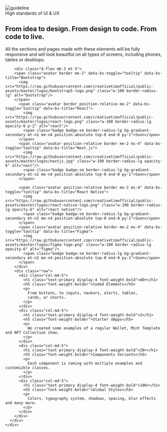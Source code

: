 <section class="py-3 mt-7 position-relative overflow-hidden">
  <div class="container position-relative">
    <img src="{{root}}assets/img/guideline.png" class="w-60 position-absolute end-0 top-0 mt-n5 d-lg-block d-none me-n12" alt="guideline"/>
    <div class="row position-relative overflow-hidden mb-2">
      <div class="col-lg-7">
        <span class="text-primary font-weight-bold">High standards of UI & UX</span>
        <h2 class="mt-1 font-weight-black display-6">From idea to design. From design to code. From code to live.</h2>
        <p>All the sections and pages made with these elements will be fully responsive and will look beautiful on all types of screens, including phones, tables or desktops.</p>

        <div class="d-flex mb-3 mt-5">
        <span class="avatar border me-2" data-bs-toggle="tooltip" data-bs-title="Bootstrap">
          <img src="https://raw.githubusercontent.com/creativetimofficial/public-assets/master/logos/bootstrap5-logo.png" class="w-100 border-radius-lg" alt="bootstrap"/>
        </span>
          <span class="avatar border position-relative me-2" data-bs-toggle="tooltip" data-bs-title="React">
            <img src="https://raw.githubusercontent.com/creativetimofficial/public-assets/master/logos/react-logo.png" class="w-100 border-radius-lg opacity-6 p-2" alt="react"/>
            <span class="badge badge-sm border-radius-lg bg-gradient-secondary mt-n2 me-n4 position-absolute top-0 end-0 py-1">Soon</span>
          </span>
          <span class="avatar position-relative border me-2 ms-4" data-bs-toggle="tooltip" data-bs-title="Next.js">
            <img src="https://raw.githubusercontent.com/creativetimofficial/public-assets/master/logos/nextjs.jpg" class="w-100 border-radius-lg opacity-6" alt="next"/>
            <span class="badge badge-sm border-radius-lg bg-gradient-secondary mt-n2 me-n4 position-absolute top-0 end-0 py-1">Soon</span>
          </span>

          <span class="avatar position-relative border me-2 ms-4" data-bs-toggle="tooltip" data-bs-title="React Native">
            <img src="https://raw.githubusercontent.com/creativetimofficial/public-assets/master/logos/react-native-logo.png" class="w-100 border-radius-lg opacity-6" alt="react native"/>
            <span class="badge badge-sm border-radius-lg bg-gradient-secondary mt-n2 me-n4 position-absolute top-0 end-0 py-1">Soon</span>
          </span>
          <span class="avatar position-relative border me-2 ms-4" data-bs-toggle="tooltip" data-bs-title="Figma">
            <img src="https://raw.githubusercontent.com/creativetimofficial/public-assets/master/logos/figma-logo.png" class="w-100 border-radius-lg opacity-6" alt="figma"/>
            <span class="badge badge-sm border-radius-lg bg-gradient-secondary mt-n2 me-n4 position-absolute top-0 end-0 py-1">Soon</span>
          </span>
        </div>
        <div class="row">
          <div class="col-md-5">
            <h1 class="text-primary display-4 font-weight-bold">40+</h1>
            <h5 class="font-weight-bolder">Coded Elements</h5>
            <p>
              From buttons, to inputs, navbars, alerts, tables,
              cards, or charts.
            </p>
          </div>
          <div class="col-md-5">
            <h1 class="text-primary display-4 font-weight-bold">3</h1>
            <h5 class="font-weight-bolder">Starter dApps</h5>
            <p>
              We created some examples of a regular Wallet, Mint Template and NFT Collection show.
            </p>
          </div>
          <div class="col-md-5">
            <h1 class="text-primary display-4 font-weight-bold">20+</h1>
            <h5 class="font-weight-bolder">Components Variants</h5>
            <p>
              Each component is coming with multiple examples and customizble classes.
            </p>
          </div>
          <div class="col-md-5">
            <h1 class="text-primary display-4 font-weight-bold">100+</h1>
            <h5 class="font-weight-bolder">Global Styles</h5>
            <p>
              Colors, typography system, shadows, spacing, blur effects and many more.
            </p>
          </div>
        </div>
      </div>
    </div>
  </div>
</section>
